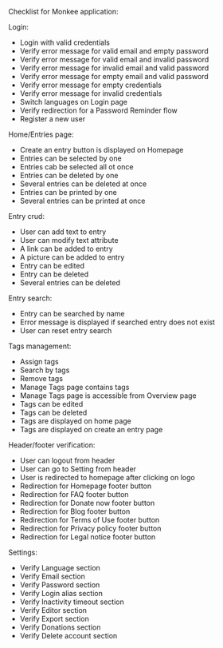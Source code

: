 Checklist for Monkee application:

Login:
- Login with valid credentials
- Verify error message for valid email and empty password
- Verify error message for valid email and invalid password
- Verify error message for invalid email and valid password
- Verify error message for empty email and valid password
- Verify error message for empty credentials
- Verify error message for invalid credentials
- Switch languages on Login page
- Verify redirection for a Password Reminder flow
- Register a new user

Home/Entries page:
- Create an entry button is displayed on Homepage
- Entries can be selected by one
- Entries cab be selected all ot once
- Entries can be deleted by one
- Several entries can be deleted at once
- Entries can be printed by one
- Several entries can be printed at once

Entry crud:
- User can add text to entry
- User can modify text attribute
- A link can be added to entry
- A picture can be added to entry
- Entry can be edited
- Entry can be deleted
- Several entries can be deleted

Entry search:
- Entry can be searched by name
- Error message is displayed if searched entry does not exist
- User can reset entry search

Tags management:
- Assign tags
- Search by tags
- Remove tags
- Manage Tags page contains tags
- Manage Tags page is accessible from Overview page
- Tags can be edited
- Tags can be deleted
- Tags are displayed on home page
- Tags are displayed on create an entry page

Header/footer verification:
- User can logout from header
- User can go to Setting from header
- User is redirected to homepage after clicking on logo
- Redirection for Homepage footer button
- Redirection for FAQ footer button
- Redirection for Donate now footer button
- Redirection for Blog footer button
- Redirection for Terms of Use footer button
- Redirection for Privacy policy footer button
- Redirection for Legal notice footer button

Settings:
- Verify Language section
- Verify Email section
- Verify Password section
- Verify Login alias section
- Verify Inactivity timeout section
- Verify Editor section
- Verify Export section
- Verify Donations section
- Verify Delete account section